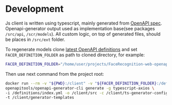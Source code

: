 # Development

Js client is written using typescript, mainly generated from [OpenAPI spec](https://github.com/regulaforensics/FaceRecognition-web-openapi). 
Openapi-generator output used as implementation base(see packages `/src/api`, `/scr/models`). 
All custom logic, on top of generated files, should be places in `/src/ext` folder.

To regenerate models clone [latest OpenAPI definitions](https://github.com/regulaforensics/FaceRecognition-web-openapi)
and set `FACER_DEFINITION_FOLDER` as path to cloned directory, for example:
```bash
FACER_DEFINITION_FOLDER="/home/user/projects/FaceRecognition-web-openapi"
```
Then use next command from the project root:
```bash
docker run --rm -v "${PWD}:/client" -v "${FACER_DEFINITION_FOLDER}:/definitions" \
openapitools/openapi-generator-cli generate -g typescript-axios \
-i /definitions/index.yml -o /client/src -c /client/ts-generator-config.json \
-t /client/generator-templates
```
